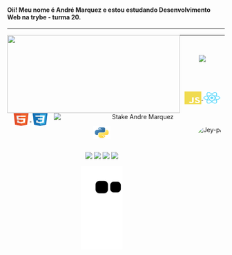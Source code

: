 #### Oii! Meu nome é André Marquez e estou estudando Desenvolvimento Web na trybe - turma 20.
 <hr>
<div align="center">
  <a href="https://www.linkedin.com/in/andremarqquez/">
  <img height="180em" width=400 align="left" src="https://github-readme-stats.vercel.app/api?username=andremarquezz&show_icons=true&theme=dark&include_all_commits=true&count_private=true"/>
  <img align="right" width=396 src="https://github-readme-streak-stats.herokuapp.com/?user=andremarquezz&theme=react&border=61dafb&hide_border=true" alt="Stake Andre Marquez" />

   <div>
  <hr>
<br>
   
<p align=center>
  <div align=center>
  <img height="180em" top="120em" src="https://github-readme-stats.vercel.app/api/top-langs/?username=andremarquezz&layout=compact&langs_count=7&theme=dark"/>
 </p>      

  </div>
 <br><br>
 
  <div style="display: inline_block"><br>
    <img align="center" alt="Jey-Js" height="30" width="40" src="https://raw.githubusercontent.com/devicons/devicon/master/icons/javascript/javascript-plain.svg">
    <img align="center" alt="Jey-React" height="30" width="40" src="https://raw.githubusercontent.com/devicons/devicon/master/icons/react/react-original.svg">
    <img align="center" alt="Jey-HTML" height="30" width="40" src="https://raw.githubusercontent.com/devicons/devicon/master/icons/html5/html5-original.svg">
    <img align="center" alt="Jey-CSS" height="30" width="40" src="https://raw.githubusercontent.com/devicons/devicon/master/icons/css3/css3-original.svg">
    <img align="center" alt="Jey-Python" height="30" width="40" src="https://raw.githubusercontent.com/devicons/devicon/master/icons/python/python-original.svg">
    <img align="right" alt="Jey-pic" height="150" style="border-radius:50px;" src="https://c.tenor.com/pO0g22gxK9IAAAAC/pegando-fogo.gif">
  </div>
  
  ##
  
  <div> 
  <a href="https://www.instagram.com/jeyrxg/" target="_blank"><img src="https://img.shields.io/badge/-Instagram-%23E4405F?style=for-the-badge&logo=instagram&logoColor=white" target="_blank"></a>
 <a href="https://discord.gg/yJtCduau" target="_blank"><img src="https://img.shields.io/badge/Discord-7289DA?style=for-the-badge&logo=discord&logoColor=white" target="_blank"></a> 
  <a href = "mailto:andre.marqquez@gmail.com"><img src="https://img.shields.io/badge/-Gmail-%23333?style=for-the-badge&logo=gmail&logoColor=white" target="_blank"></a>
  <a href="https://www.linkedin.com/in/andremarqquez/" target="_blank"><img src="https://img.shields.io/badge/-LinkedIn-%230077B5?style=for-the-badge&logo=linkedin&logoColor=white" target="_blank"></a> 
 
</div>
  
 ![Snake animation](https://github.com/andremarquezz/andremarquezz/blob/output/github-contribution-grid-snake.svg)

